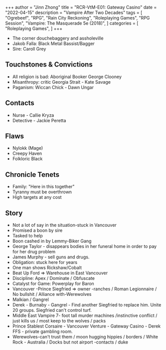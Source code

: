 +++
author = "Jinn Zhong"
title = "RCR-VtM-E01: Gateway Casino"
date = "2022-04-15"
description = "Vampire After Two Decades"
tags = [
    "Ogrebeef",
    "RPG",
    "Rain City Reckoning",
    "Roleplaying Games",
    "RPG Session",
    "Vampire: The Masquerade 5e (2018)",
]
categories = [
    "Roleplaying Games",
]
+++

* The corner douchebaggery and assholeville 
* Jakob Falla: Black Metal Bassist/Bagger 
* Sire: Caroll Grey

## Touchstones & Convictions 
* All religion is bad: Aboriginal Booker George Clooney
* Misanthropy: critic Georgia Strait - Kate Savage 
* Paganism:  Wiccan Chick - Dawn Ungar 

## Contacts
* Nurse - Callie Kryza
* Detective - Jackie Peretta

## Flaws 
* Nylokk (Mage)
* Creepy Haven 
* Folkloric Black

## Chronicle Tenets 
* Family: "Here in this together" 
* Tyranny must be overthrown
* High targets at any cost 

## Story
* Not a lot of say in the situation-stuck in Vancouver 
* Promised a boon by sire 
* Tasked to help
* Boon cashed in by Lemmy-Biker Gang
* George Taylor - disappears bodies in her funeral home in order to pay for her drug problem 
* James Murphy - sell guns and drugs. 
* Obligation: stuck here for years 
* One man shows Rickshaw/Cobalt 
* Beat Up Ford ⇒ Warehouse in East Vancouver
* Discipline: Apex / Dominate / Obfuscate
* Catalyst for Game: Powerplay for Baron 
* Vancouver -Prince Siegfried ⇒ owner -ranches / Roman Legionnaire / No bullshit / Alliance with-Werewolves 
* Malkian / Gangrel
* Derek - Burnaby - Gangrel - Find another Siegfried to replace him. Unite 20 groups. Siegfried can't control turf.
* Middle East Vampire 7- foot tall murder machines /instinctive conflict / just kills us / most keep to the wolves / packs 
* Prince Stablest Corsaire - Vancouver Venture - Gateway Casino - Derek FFS - private gambling room.
* Werewolves-can't trust them / moon hugging hippies / borders / White Rock - Australia / Docks but not airport -contacts / duke
